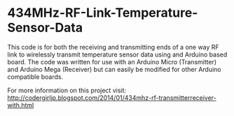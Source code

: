 434MHz-RF-Link-Temperature-Sensor-Data
======================================

This code is for both the receiving and transmitting ends of a one way RF link to wirelessly transmit temperature sensor data using and Arduino based board. The code was written for use with an Arduino Micro (Transmitter) and Arduino Mega (Receiver) but can easily be modified for other Arduino compatible boards.

For more information on this project visit:
http://codergirljp.blogspot.com/2014/01/434mhz-rf-transmitterreceiver-with.html
